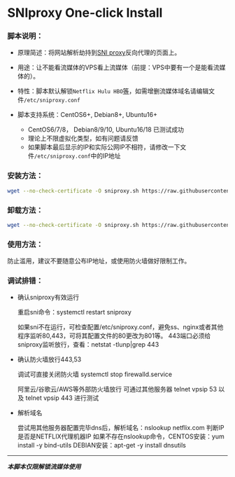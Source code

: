 # SNIproxy One-click Install

### 脚本说明：

* 原理简述：将网站解析劫持到[SNI proxy](https://github.com/dlundquist/sniproxy)反向代理的页面上。

* 用途：让不能看流媒体的VPS看上流媒体（前提：VPS中要有一个是能看流媒体的）。

* 特性：脚本默认解锁`Netflix Hulu HBO`[等](https://github.com/online2311/sniproxy_install/blob/master/proxy-domains.txt)，如需增删流媒体域名请编辑文件`/etc/sniproxy.conf`

* 脚本支持系统：CentOS6+, Debian8+, Ubuntu16+
    * CentOS6/7/8， Debian8/9/10, Ubuntu16/18 已测试成功
	* 理论上不限虚拟化类型，如有问题请反馈
    * 如果脚本最后显示的IP和实际公网IP不相符，请修改一下文件`/etc/sniproxy.conf`中的IP地址

### 安装方法：
``` Bash
wget --no-check-certificate -O sniproxy.sh https://raw.githubusercontent.com/online2311/sniproxy_install/master/sniproxy.sh && bash sniproxy.sh -i
```

### 卸载方法：
``` Bash
wget --no-check-certificate -O sniproxy.sh https://raw.githubusercontent.com/online2311/sniproxy_install/master/sniproxy.sh && bash sniproxy.sh -u
```

### 使用方法：

防止滥用，建议不要随意公布IP地址，或使用防火墙做好限制工作。

### 调试排错：
- 确认sniproxy有效运行

  重启sni命令：systemctl restart sniproxy

  如果sni不在运行，可检查配置/etc/sniproxy.conf，避免ss、nginx或者其他程序监听80,443，可将其配置文件的80更改为801等。
  443端口必须给sniproxy监听放行，查看：netstat -tlunp|grep 443

- 确认防火墙放行443,53

  调试可直接关闭防火墙 systemctl stop firewalld.service

  阿里云/谷歌云/AWS等外部防火墙放行
  可通过其他服务器 telnet vpsip 53 以及 telnet vpsip 443 进行测试

- 解析域名

  尝试用其他服务器配置完毕dns后，解析域名：nslookup netflix.com 判断IP是否是NETFLIX代理机器IP
  如果不存在nslookup命令，CENTOS安装：yum install -y bind-utils DEBIAN安装：apt-get -y install dnsutils

---

___本脚本仅限解锁流媒体使用___
